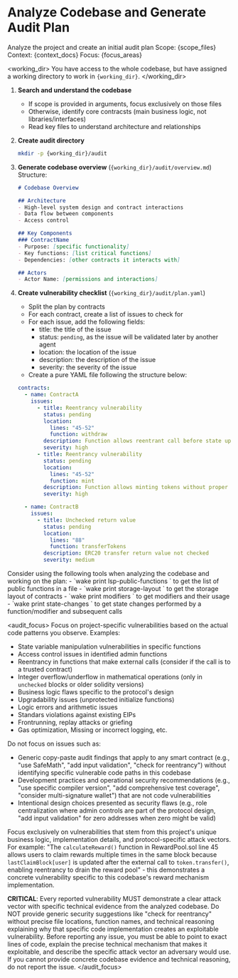 # Analyze Codebase and Generate Audit Plan

<task>
Analyze the project and create an initial audit plan
</task>

<context>
Scope: {scope_files}
Context: {context_docs}
Focus: {focus_areas}
</context>

<working_dir>
You have access to the whole codebase, but have assigned a working directory to work in `{working_dir}`.
</working_dir>

<steps>

1. **Search and understand the codebase**
   - If scope is provided in arguments, focus exclusively on those files
   - Otherwise, identify core contracsts (main business logic, not libraries/interfaces)
   - Read key files to understand architecture and relationships

2. **Create audit directory**
   ```bash
   mkdir -p {working_dir}/audit
   ```

3. **Generate codebase overview** (`{working_dir}/audit/overview.md`)
   Structure:
   ```markdown
   # Codebase Overview

   ## Architecture
   - High-level system design and contract interactions
   - Data flow between components
   - Access control

   ## Key Components
   ### ContractName
   - Purpose: [specific functionality]
   - Key functions: [list critical functions]
   - Dependencies: [other contracts it interacts with]

   ## Actors
   - Actor Name: [permissions and interactions]
   ```

4. **Create vulnerability checklist** (`{working_dir}/audit/plan.yaml`)
   - Split the plan by contracts
   - For each contract, create a list of issues to check for
   - For each issue, add the following fields:
     - title: the title of the issue
     - status: `pending`, as the issue will be validated later by another agent
     - location: the location of the issue
     - description: the description of the issue
     - severity: the severity of the issue
   - Create a pure YAML file following the structure below:
   ```yaml
   contracts:
     - name: ContractA
       issues:
         - title: Reentrancy vulnerability
           status: pending
           location:
             lines: "45-52"
             function: withdraw
           description: Function allows reentrant call before state update
           severity: high
         - title: Reentrancy vulnerability
           status: pending
           location:
             lines: "45-52"
             function: mint
           description: Function allows minting tokens without proper validation
           severity: high

     - name: ContractB
       issues:
         - title: Unchecked return value
           status: pending
           location:
             lines: "88"
             function: transferTokens
           description: ERC20 transfer return value not checked
           severity: medium
   ```

</steps>

<tools>
Consider using the following tools when analyzing the codebase and working on the plan:
- `wake print lsp-public-functions <file>` to get the list of public functions in a file
- `wake print storage-layout <file>` to get the storage layout of contracts
- `wake print modifiers <file>` to get modifiers and their usage
- `wake print state-changes <file>` to get state changes performed by a function/modifier and subsequent calls
</tools>

<audit_focus>
Focus on project-specific vulnerabilities based on the actual code patterns you observe. Examples:
- State variable manipulation vulnerabilities in specific functions
- Access control issues in identified admin functions
- Reentrancy in functions that make external calls (consider if the call is to a trusted contract)
- Integer overflow/underflow in mathematical operations (only in `unchecked` blocks or older solidity versions)
- Business logic flaws specific to the protocol's design
- Upgradability issues (unprotected initialize functions)
- Logic errors and arithmetic issues
- Standars violations against existing EIPs
- Frontrunning, replay attacks or griefing
- Gas optimization, Missing or incorrect logging, etc.

Do not focus on issues such as:
- Generic copy-paste audit findings that apply to any smart contract (e.g., "use SafeMath", "add input validation", "check for reentrancy") without identifying specific vulnerable code paths in this codebase
- Development practices and operational security recommendations (e.g., "use specific compiler version", "add comprehensive test coverage", "consider multi-signature wallet") that are not code vulnerabilities
- Intentional design choices presented as security flaws (e.g., role centralization where admin controls are part of the protocol design, "add input validation" for zero addresses when zero might be valid)

Focus exclusively on vulnerabilities that stem from this project's unique business logic, implementation details, and protocol-specific attack vectors. For example: "The `calculateReward()` function in RewardPool.sol line 45 allows users to claim rewards multiple times in the same block because `lastClaimBlock[user]` is updated after the external call to `token.transfer()`, enabling reentrancy to drain the reward pool" - this demonstrates a concrete vulnerability specific to this codebase's reward mechanism implementation.

**CRITICAL**:
Every reported vulnerability MUST demonstrate a clear attack vector with specific technical evidence from the analyzed codebase. Do NOT provide generic security suggestions like "check for reentrancy" without precise file locations, function names, and technical reasoning explaining why that specific code implementation creates an exploitable vulnerability. Before reporting any issue, you must be able to point to exact lines of code, explain the precise technical mechanism that makes it exploitable, and describe the specific attack vector an adversary would use. If you cannot provide concrete codebase evidence and technical reasoning, do not report the issue.
</audit_focus>